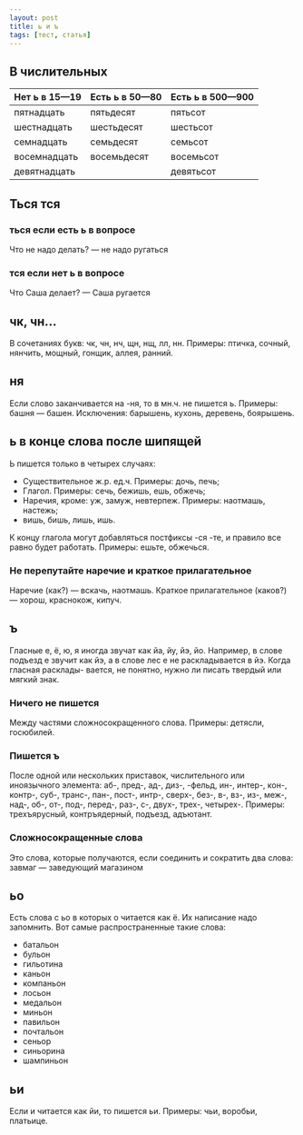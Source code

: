 ```yaml
---
layout: post
title: ь и ъ
tags: [тест, статья]
---
```


## В числительных

| Нет ь в 15—19 | Есть ь в 50—80 | Есть ь в 500—900 |
| --- | --- | --- |
| пятнадцать | пятьдесят | пятьсот |
| шестнадцать | шестьдесят | шестьсот |
| семнадцать | семьдесят | семьсот |
| восемнадцать | восемьдесят | восемьсот |
| девятнадцать |  | девятьсот |

## Ться тся
### ться если есть ь в вопросе
Что не надо делать? — не надо ругаться
### тся если нет ь в вопросе
Что Саша делает? — Саша ругается

## чк, чн...
В сочетаниях букв: чк, чн, нч, щн, нщ, лл, нн. Примеры: птичка, сочный, нянчить,
мощный, гонщик, аллея, ранний.

## ня
Если слово заканчивается на -ня, то в мн.ч. не пишется ь. Примеры: башня —
башен. Исключения: барышень, кухонь, деревень, боярышень.

## ь в конце слова после шипящей
Ь пишется только в четырех случаях:
- Существительное ж.р. ед.ч. Примеры: дочь, печь;
- Глагол. Примеры: сечь, бежишь, ешь, обжечь;
- Наречия, кроме: уж, замуж, невтерпеж. Примеры: наотмашь, настежь;
- вишь, бишь, лишь, ишь.

К концу глагола могут добавляться постфиксы -ся -те, и правило все равно будет работать. Примеры: ешьте, обжечься.

### Не перепутайте наречие и краткое прилагательное
Наречие (как?) — вскачь, наотмашь.
Краткое прилагательное (каков?) — хорош, краснокож, кипуч.

## ъ
Гласные е, ё, ю, я иногда звучат как йа, йу, йэ, йо. Например, в слове подъезд е
звучит как йэ, а в слове лес е не раскладывается в йэ. Когда гласная расклады- вается, не понятно, нужно ли писать твердый или мягкий знак.

### Ничего не пишется
Между частями сложносокращенного слова. Примеры: детясли, госюбилей.

### Пишется ъ
После одной или нескольких приставок, числительного или иноязычного элемента: аб-, пред-, ад-, диз-, -фельд, ин-, интер-, кон-, контр-, суб-, транс-, пан-, пост-, интр-, сверх-, без-, в-, вз-, из-, меж-, над-, об-, от-, под-, перед-, раз-, с-, двух-, трех-, четырех-. Примеры: трехъярусный, контръядерный, подъезд, адъютант.

### Сложносокращенные слова
Это слова, которые получаются, если соединить и сократить два слова:
завмаг — заведующий магазином

## ьо
Есть слова с ьо в которых о читается как ё. Их написание надо запомнить. Вот самые распространенные такие слова:
- батальон
- бульон
- гильотина
- каньон
- компаньон
- лосьон
- медальон
- миньон
- павильон
- почтальон
- сеньор
- синьорина
- шампиньон

## ьи
Если и читается как йи, то пишется ьи. Примеры: чьи, воробьи, платьице.